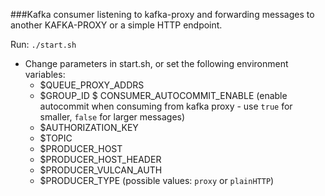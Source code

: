 ###Kafka consumer listening to kafka-proxy and forwarding messages to another KAFKA-PROXY or a simple HTTP endpoint.

Run: `./start.sh`

* Change parameters in start.sh, or set the following environment variables:
    * $QUEUE_PROXY_ADDRS
    * $GROUP_ID
    $ CONSUMER_AUTOCOMMIT_ENABLE (enable autocommit when consuming from kafka proxy - use `true` for smaller, `false` for larger messages)
    * $AUTHORIZATION_KEY
    * $TOPIC
    * $PRODUCER_HOST
    * $PRODUCER_HOST_HEADER
    * $PRODUCER_VULCAN_AUTH
    * $PRODUCER_TYPE (possible values: `proxy` or `plainHTTP`)
